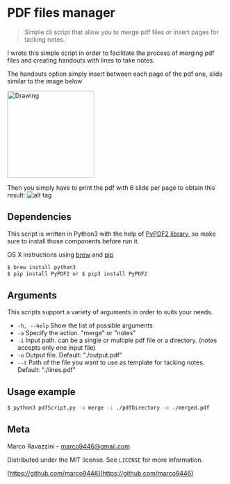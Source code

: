 # PDF files manager
> Simple cli script that allow you to merge pdf files or insert pages for tacking notes.


I wrote this simple script in order to facilitate the process of merging pdf files and creating handouts with lines to take notes.

The handouts option simply insert between each page of the pdf one, slide similar to the image below 

<img src="https://tinytutorials.files.wordpress.com/2010/05/picture-23.png" alt="Drawing" style="width: 200px;"/>


Then you simply have to print the pdf with 6 slide per page to obtain this result:
![alt tag](https://support.content.office.net/en-us/media/c3101854-fb81-4174-b50f-106f65042483.gif)


## Dependencies
This script is written in Python3 with the help of [PyPDF2 library](https://github.com/mstamy2/PyPDF2), so make sure to install those components before run it.

OS X instructions using [brew](http://brew.sh/) and [pip](https://pip.pypa.io/en/stable/installing/)
```sh
$ brew install python3
$ pip install PyPDF2 or $ pip3 install PyPDF2
```

## Arguments
This scripts support a variety of arguments in  order to suits your needs.

- `-h, --help`  Show the list of possible arguments
- `-a` Specify the action. "merge" or "notes"
- `-i` Input path. can be a single or multiple pdf file or a directory. (notes accepts only one input file)
- `-o`  Output file. Default: "./output.pdf"
- `--t` Path of the file you want to use as template for tacking notes. Default: "./lines.pdf"


## Usage example
```sh
$ python3 pdfScript.py -a merge -i ./pdfDirectory -o ./merged.pdf
```





## Meta

Marco Ravazzini  – marco9446@gmail.com

Distributed under the MIT license. See ``LICENSE`` for more information.

[https://github.com/marco9446](https://github.com/marco9446)
